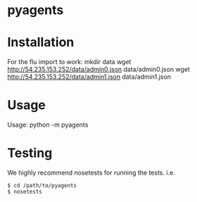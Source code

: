 pyagents
========

Installation
============
For the flu import to work:
    mkdir data
    wget http://54.235.153.252/data/admin0.json data/admin0.json
    wget http://54.235.153.252/data/admin1.json data/admin1.json

Usage
=====
Usage: python -m pyagents <agent> <action>

Testing
=====
We highly recommend nosetests for running the tests. i.e.

    $ cd /path/to/pyagents
    $ nosetests

